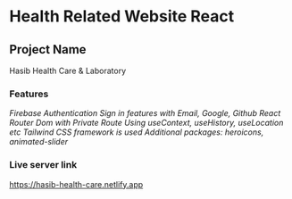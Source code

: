 # Health Related Website React

## Project Name

Hasib Health Care & Laboratory

### Features

*Firebase Authentication*
*Sign in features with Email, Google, Github*
*React Router Dom with Private Route*
*Using useContext, useHistory, useLocation etc*
*Tailwind CSS framework is used*
*Additional packages: heroicons, animated-slider*

### Live server link

https://hasib-health-care.netlify.app 

